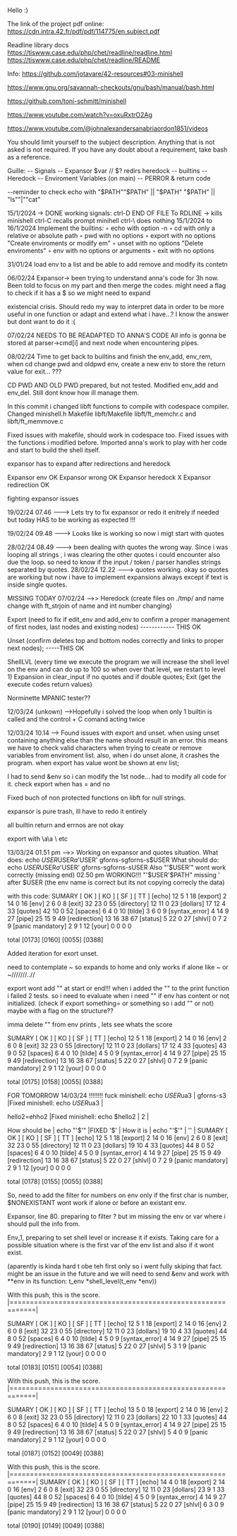 Hello :)

The link of the project pdf online:
https://cdn.intra.42.fr/pdf/pdf/114775/en.subject.pdf

Readline library docs
https://tiswww.case.edu/php/chet/readline/readline.html
https://tiswww.case.edu/php/chet/readline/README

Info:
https://github.com/jotavare/42-resources#03-minishell

https://www.gnu.org/savannah-checkouts/gnu/bash/manual/bash.html

https://github.com/toni-schmitt/minishell

https://www.youtube.com/watch?v=oxuRxtrO2Ag

https://www.youtube.com/@johnalexandersanabriaordon1851/videos


You should limit yourself to the subject description. Anything that
is not asked is not required.
If you have any doubt about a requirement, take bash as a reference.


Guille:
-- Signals
-- Expansor $var // $? redirs heredock
-- builtins
-- Heredock
-- Enviroment Variables (on main)
-- PERROR & return code

--reminder to check echo with "$PATH""$PATH" || "$PATH" "$PATH" || "ls""|""cat"

15/1/2024 ->
DONE	working signals: 
						ctrl-D END OF FILE To RDLINE -> kills minishell
						ctrl-C recalls prompt minihell
						ctrl-\ does nothing
15/1/2024 to 16/1/2024
		Implement the builtins:
								◦ echo with option -n
								◦ cd with only a relative or absolute path
								◦ pwd with no options
								◦ export with no options "Create enviroments or modify em"
								◦ unset with no options "Delete enviroments"
								◦ env with no options or arguments
								◦ exit with no options

31/01/24 load env to a list and be able to add remove and modify its contetn


06/02/24 Expansor->
been trying to understand anna's code for 3h now. Been told to focus on my part and then merge the codes.
might need a flag to check if it has a $ so we might need to expand

existencial crisis. Should redo my way to interpret data in order to be more useful in one function or adapt and extend what i have...? I know the answer but dont want to do it :(

07/02/24 NEEDS TO BE READAPTED TO ANNA'S CODE
	All info is gonna be stored at parser->cmd[i] and next node when encountering pipes.

08/02/24 Time to get back to builtins and finish the env_add, env_rem, when cd change pwd and oldpwd env, create a new env to store the return value for exit... ???

CD PWD AND OLD PWD prepared, but not tested. Modified env_add and env_del. Still dont
know how ill manage them. 

In this commit i changed libft functions to compile with codespace compiler. Changed minishell.h Makefile libft/Makefile libft/ft_memchr.c and libft/ft_memmove.c

Fixed issues with makefile, should work in codespace too.
Fixed issues with the functions i modified before.
Imported anna's work to play with her code and start to build the shell itself.

expansor has to expand after redirections and heredock

Expansor env OK
Expansor wrong OK
Expansor heredock X
Expansor redirection OK

fighting expansor issues

19/02/24 07.46 ---> Lets try to fix expansor or redo it enitrely if needed but today
					HAS to be working as expected !!!

19/02/24 09.48 ---> Looks like is working so now i migt start with quotes 

28/02/24 08.49 ---> been dealing with quotes the wrong way. Since i was looping all strings
					, i was clearing the other quotes i could encounter also due the loop.
					so need to know if the input / token / parser handles strings separated by quotes.
28/02/24 12.22 ---> quotes working.
okay so quotes are working but now i have to implement expansions always except if text is inside single quotes.



MISSING TODAY 07/02/24 -->>
Heredock	(create files on ./tmp/ and name change with ft_strjoin of name and int number changing)

Export	(need to fix if edit_env and add_env to confirm a proper management of first nodes, last nodes and existing nodes) ------------ THIS OK

Unset	(confirm deletes top and bottom nodes correctly and links to proper next nodes); 
-----THIS OK

ShellLVL	(every time we execute the program we will increase the shell level on the env and can do up to 100 so when over that level, we restart to level 1)
Expansion in clear_input if no quotes and if double quotes;
Exit	(get the execute codes return values)

Norminette
MPANIC tester??

12/03/24 (unkown) -->Hopefully i solved the loop when only 1 builtin is called and the control + C
	comand acting twice


12/03/24 10.14 --> Found issues with export and unset.
	when using unset containing anything else than the name should result in an error. this means we have to check valid characters when trying to create or remove variables from enviroment list.
	also, when i do unset alone, it crashes the program.
when export has value wont be shown at env list;

I had to send &env so i can modify the 1st node... had to modify all code for it.
check export when has = and no

Fixed buch of non protected functions on libft for null strings.

expansor is pure trash, ill have to redo it entirely

all builtin return and errnos are not okay

export with \a\a \\ etc

13/03/24 01.51 pm -->>
	Working on expansor and quotes situation.
What does:		echo $USER$USER$a$'USER'
				gforns-sgforns-s$USER
What should do:	echo $USER$USER$a$'USER'
					gforns-sgforns-sUSER
Also	"'$USER'" wont work correctly (missing end) 02.50 pm WORKING!!!
		"'$USER'$PATH" missing ' after $USER 
		(the env name is correct but its not copying correcly the data)

with this code:
 SUMARY                         [ OK ] [ KO ] [ SF ] [ TT ]
  [echo]                           12      5      1     18
  [export]                          2     14      0     16
  [env]                             2      6      0      8
  [exit]                           32     23      0     55
  [directory]                      12     11      0     23
  [dollars]                        17     12      4     33
  [quotes]                         42     10      0     52
  [spaces]                          6      4      0     10
  [tilde]                           3      6      0      9
  [syntax_error]                    4     14      9     27
  [pipe]                           25     15      9     49
  [redirection]                    13     16     38     67
  [status]                          5     22      0     27
  [shlvl]                           0      7      2      9
  [panic mandatory]                 2      9      1     12
  [your]                            0      0      0      0

  total                          [0173] [0160] [0055] [0388]


Added iteration for exort unset.

need to contemplate ~ so expands to home and only works if alone like ~ or ~///////..//

export wont add "" at start or end!!!
when i added the "" to the print function i failed 2 tests.
so i need to evaluate when i need "" if env has content or not initialized. (check if export something= or something so i add "" or not)
maybe with a flag on the structure??

imma delete "" from env prints , lets see whats the score

  SUMARY                         [ OK ] [ KO ] [ SF ] [ TT ]
  [echo]                           12      5      1     18
  [export]                          2     14      0     16
  [env]                             2      6      0      8
  [exit]                           32     23      0     55
  [directory]                      12     11      0     23
  [dollars]                        17     12      4     33
  [quotes]                         43      9      0     52
  [spaces]                          6      4      0     10
  [tilde]                           4      5      0      9
  [syntax_error]                    4     14      9     27
  [pipe]                           25     15      9     49
  [redirection]                    13     16     38     67
  [status]                          5     22      0     27
  [shlvl]                           0      7      2      9
  [panic mandatory]                 2      9      1     12
  [your]                            0      0      0      0

  total                          [0175] [0158] [0055] [0388]



FOR TOMORROW 14/03/24
!!!!!!!! fuck
minishell: echo $USER$ua3 |
gforns-s3                 |Fixed
minishell: echo $USER$ua3 |

hello2=ehho2              |Fixed
minishell: echo $hello2   |
2                         |

How should be |
echo "'$'"    |FIXED
'$'           |
How it is     |
echo "'$'"    |
''            |
  SUMARY                         [ OK ] [ KO ] [ SF ] [ TT ]
  [echo]                           12      5      1     18
  [export]                          2     14      0     16
  [env]                             2      6      0      8
  [exit]                           32     23      0     55
  [directory]                      12     11      0     23
  [dollars]                        19     10      4     33
  [quotes]                         44      8      0     52
  [spaces]                          6      4      0     10
  [tilde]                           4      5      0      9
  [syntax_error]                    4     14      9     27
  [pipe]                           25     15      9     49
  [redirection]                    13     16     38     67
  [status]                          5     22      0     27
  [shlvl]                           0      7      2      9
  [panic mandatory]                 2      9      1     12
  [your]                            0      0      0      0

  total                          [0178] [0155] [0055] [0388]

So, need to add the filter for numbers on env only if the first char is number,
$NONEXISTANT wont work if alone or before an existant env.


Expansor, line 80. preparing to filter ? but im missing the env or var where i should pull the info from.

Env_1, preparing to set shell level or increase it if exists. Taking care for a possible situation where is the first var of the env list and also if it wont exist. 

(aparently is kinda hard t obe teh first only so i went fully skiping that fact. might be an issue in the future and we will need to send &env and work with **env  in its function: t_env	*shell_level(t_env *env))

With  this push, this is the score.
|============================================================|

  SUMARY                         [ OK ] [ KO ] [ SF ] [ TT ]
  [echo]                           12      5      1     18
  [export]                          2     14      0     16
  [env]                             2      6      0      8
  [exit]                           32     23      0     55
  [directory]                      12     11      0     23
  [dollars]                        19     10      4     33
  [quotes]                         44      8      0     52
  [spaces]                          6      4      0     10
  [tilde]                           4      5      0      9
  [syntax_error]                    4     14      9     27
  [pipe]                           25     15      9     49
  [redirection]                    13     16     38     67
  [status]                          5     22      0     27
  [shlvl]                           5      3      1      9
  [panic mandatory]                 2      9      1     12
  [your]                            0      0      0      0

  total                          [0183] [0151] [0054] [0388]


With  this push, this is the score.
|============================================================|

  SUMARY                         [ OK ] [ KO ] [ SF ] [ TT ]
  [echo]                           13      5      0     18
  [export]                          2     14      0     16
  [env]                             2      6      0      8
  [exit]                           32     23      0     55
  [directory]                      12     11      0     23
  [dollars]                        22     10      1     33
  [quotes]                         44      8      0     52
  [spaces]                          6      4      0     10
  [tilde]                           4      5      0      9
  [syntax_error]                    4     14      9     27
  [pipe]                           25     15      9     49
  [redirection]                    13     16     38     67
  [status]                          5     22      0     27
  [shlvl]                           5      4      0      9
  [panic mandatory]                 2      9      1     12
  [your]                            0      0      0      0

  total                          [0187] [0152] [0049] [0388]


With  this push, this is the score.
|============================================================|
  SUMARY                         [ OK ] [ KO ] [ SF ] [ TT ]
  [echo]                           14      4      0     18
  [export]                          2     14      0     16
  [env]                             2      6      0      8
  [exit]                           32     23      0     55
  [directory]                      12     11      0     23
  [dollars]                        23      9      1     33
  [quotes]                         44      8      0     52
  [spaces]                          6      4      0     10
  [tilde]                           4      5      0      9
  [syntax_error]                    4     14      9     27
  [pipe]                           25     15      9     49
  [redirection]                    13     16     38     67
  [status]                          5     22      0     27
  [shlvl]                           6      3      0      9
  [panic mandatory]                 2      9      1     12
  [your]                            0      0      0      0

  total                          [0190] [0149] [0049] [0388]